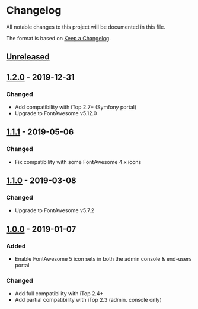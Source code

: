 # Changelog
All notable changes to this project will be documented in this file.

The format is based on [Keep a Changelog](https://keepachangelog.com/en/1.0.0/).

## [Unreleased]

## [1.2.0] - 2019-12-31
### Changed
- Add compatibility with iTop 2.7+ (Symfony portal)
- Upgrade to FontAwesome v5.12.0

## [1.1.1] - 2019-05-06
### Changed
- Fix compatibility with some FontAwesome 4.x icons

## [1.1.0] - 2019-03-08
### Changed
- Upgrade to FontAwesome v5.7.2

## [1.0.0] - 2019-01-07
### Added
- Enable FontAwesome 5 icon sets in both the admin console & end-users portal

### Changed
- Add full compatibility with iTop 2.4+
- Add partial compatibility with iTop 2.3 (admin. console only)

[Unreleased]: https://github.com/Molkobain/itop-fontawesome5-pack/compare/v1.2.0...HEAD
[1.2.0]: https://github.com/Molkobain/itop-fontawesome5-pack/releases/tag/v1.2.0
[1.1.1]: https://github.com/Molkobain/itop-fontawesome5-pack/releases/tag/v1.1.1
[1.1.0]: https://github.com/Molkobain/itop-fontawesome5-pack/releases/tag/v1.1.0
[1.0.0]: https://github.com/Molkobain/itop-fontawesome5-pack/releases/tag/v1.0.0